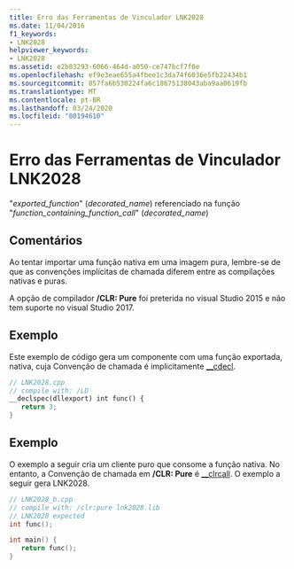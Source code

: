 ```yaml
---
title: Erro das Ferramentas de Vinculador LNK2028
ms.date: 11/04/2016
f1_keywords:
- LNK2028
helpviewer_keywords:
- LNK2028
ms.assetid: e2b03293-6066-464d-a050-ce747bcf7f0e
ms.openlocfilehash: ef9e3eae655a4fbee1c3da74f6036e5fb22434b1
ms.sourcegitcommit: 857fa6b530224fa6c18675138043aba9aa0619fb
ms.translationtype: MT
ms.contentlocale: pt-BR
ms.lasthandoff: 03/24/2020
ms.locfileid: "80194610"
---
```

# <a name="linker-tools-error-lnk2028"></a>Erro das Ferramentas de Vinculador LNK2028

"*exported_function*" (*decorated_name*) referenciado na função "*function_containing_function_call*" (*decorated_name*)

## <a name="remarks"></a>Comentários

Ao tentar importar uma função nativa em uma imagem pura, lembre-se de que as convenções implícitas de chamada diferem entre as compilações nativas e puras.

A opção de compilador **/CLR: Pure** foi preterida no visual Studio 2015 e não tem suporte no visual Studio 2017.

## <a name="example"></a>Exemplo

Este exemplo de código gera um componente com uma função exportada, nativa, cuja Convenção de chamada é implicitamente [__cdecl](../../cpp/cdecl.md).

```cpp
// LNK2028.cpp
// compile with: /LD
__declspec(dllexport) int func() {
   return 3;
}
```

## <a name="example"></a>Exemplo

O exemplo a seguir cria um cliente puro que consome a função nativa. No entanto, a Convenção de chamada em **/CLR: Pure** é [__clrcall](../../cpp/clrcall.md). O exemplo a seguir gera LNK2028.

```cpp
// LNK2028_b.cpp
// compile with: /clr:pure lnk2028.lib
// LNK2028 expected
int func();

int main() {
   return func();
}
```
